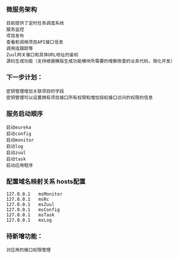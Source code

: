 ﻿### 微服务架构
```
目前提供了定时任务调度系统
服务监控
项目发布
查看和调用项目API接口信息
调用连跟踪等
Zuul网关接口和具体URL地址的鉴权
源码生成功能（支持根据模版生成功能模块所需要的增删改查的业务代码，简化开发）
```

### 下一步计划：
```
密钥管理增加关联项目的字段
密钥管理可以设置拥有项目接口所有权限和增加授权接口访问的权限的信息
```

### 服务启动顺序
```
启动eureka
启动config
启动monitor
启动log
启动zuul
启动task
启动应用程序
```

### 配置域名映射关系 hosts配置
```
127.0.0.1	msMonitor
127.0.0.1	msRc
127.0.0.1	msZuul
127.0.0.1	msConfig
127.0.0.1	msTask
127.0.0.1	msLog
```

### 待新增功能：
```
对应用的接口权限管理
```

